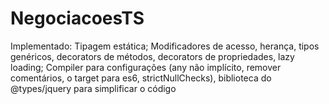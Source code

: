 # NegociacoesTS
Implementado: Tipagem estática; Modificadores de acesso, herança, tipos genéricos, decorators de métodos, decorators de propriedades, lazy loading; Compiler para configurações (any não implícito, remover comentários, o target para es6, strictNullChecks), biblioteca do @types/jquery para simplificar o código
